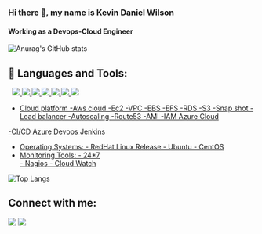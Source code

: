 ### Hi there 👋, my name is Kevin Daniel Wilson 
####  Working as a Devops-Cloud Engineer

![Anurag's GitHub stats](https://github-readme-stats.vercel.app/api?username=kevindw1234&show_icons=true&theme=radical)
## 🚀 Languages and Tools:

&nbsp;
   <a href="https://aws.amazon.com/" target="_blank"> <img src="https://img.icons8.com/color/48/000000/amazon-web-services.png"/> </a>
   <a href="https://cloud.google.com/" target="_blank"><img src="https://img.icons8.com/color/48/000000/google-cloud-platform.png"/>
   <a href="https://www.python.org" target="_blank"> <img src="https://img.icons8.com/color/48/000000/python.png"/> </a>
   <a href="https://git-scm.com/" target="_blank"> <img src="https://img.icons8.com/color/48/000000/git.png"/> </a>
   <a href="https://www.w3.org/html/" target="_blank"> <img src="https://img.icons8.com/color/48/000000/html-5.png"/> </a> 
   <a href="https://www.w3schools.com/css/" target="_blank"> <img src="https://img.icons8.com/color/48/000000/css3.png"/> </a>
   <a href="https://www.docker.com/" target="_blank"> <img src="https://img.icons8.com/fluency/48/000000/docker.png"/>


- Cloud platform
        -Aws cloud
          -Ec2
          -VPC
          -EBS
          -EFS
          -RDS
          -S3
          -Snap shot
          -Load balancer
          -Autoscaling
          -Route53
          -AMI
          -IAM
      Azure Cloud
      
-CI/CD
      Azure Devops 
      Jenkins
      
-  Operating Systems:
        - RedHat Linux Release
        - Ubuntu
        - CentOS
 -  Monitoring Tools:
        - 24*7  
        - Nagios
        - Cloud Watch

[![Top Langs](https://github-readme-stats.vercel.app/api/top-langs/?username=kevindw1234&layout=compact)](https://github.com/anuraghazra/github-readme-stats)


## Connect with me:

<p align="left">

<a href = "https://www.linkedin.com/in/kevindw98/"><img src="https://img.icons8.com/fluent/48/000000/linkedin.png"/></a>
<a href = "https://www.instagram.com/kevin_danile_wilson/"><img src="https://img.icons8.com/fluent/48/000000/instagram-new.png"/></a>

</p>
